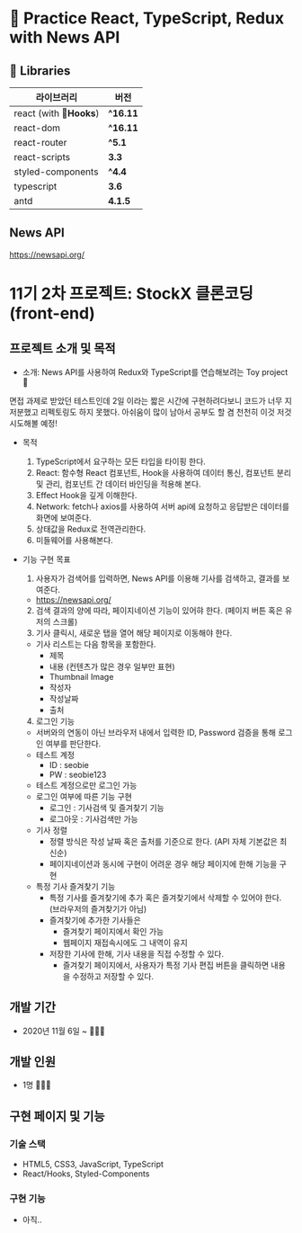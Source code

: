 # 🌌 Practice React, TypeScript, Redux with News API

## 👀 Libraries

| 라이브러리               | 버전       |
| ------------------------ | ---------- |
| react (with 🎣**Hooks**) | **^16.11** |
| react-dom                | **^16.11** |
| react-router             | **^5.1**   |
| react-scripts            | **3.3**    |
| styled-components        | **^4.4**   |
| typescript               | **3.6**    |
| antd                     | **4.1.5**  |

## News API
https://newsapi.org/

# 11기 2차 프로젝트: StockX 클론코딩(front-end)

## 프로젝트 소개 및 목적

- 소개: News API를 사용하여 Redux와 TypeScript를 연습해보려는 Toy project 🧸

면접 과제로 받았던 테스트인데 2일 이라는 짧은 시간에 구현하려다보니 코드가 너무 지저분했고 리펙토링도 하지 못했다.
아쉬움이 많이 남아서 공부도 할 겸 천천히 이것 저것 시도해볼 예정!

- 목적
  1. TypeScript에서 요구하는 모든 타입을 타이핑 한다.
  2. React: 함수형 React 컴포넌트, Hook을 사용하여 데이터 통신, 컴포넌트 분리 및 관리, 컴포넌트 간 데이터 바인딩을 적용해 본다.
  3. Effect Hook을 깊게 이해한다.
  4. Network: fetch나 axios를 사용하여 서버 api에 요청하고 응답받은 데이터를 화면에 보여준다.
  5. 상태값을 Redux로 전역관리한다.
  6. 미들웨어를 사용해본다.
  
- 기능 구현 목표
  1. 사용자가 검색어를 입력하면, News API를 이용해 기사를 검색하고, 결과를 보여준다.
    - https://newsapi.org/
  2. 검색 결과의 양에 따라, 페이지네이션 기능이 있어햐 한다. (페이지 버튼 혹은 유저의 스크롤)
  3. 기사 클릭시, 새로운 탭을 열어 해당 페이지로 이동해야 한다.
   - 기사 리스트는 다음 항목을 포함한다.
     - 제목
     - 내용 (컨텐츠가 많은 경우 일부만 표현)
     - Thumbnail Image
     - 작성자
     - 작성날짜
     - 출처
  4. 로그인 기능
    - 서버와의 연동이 아닌 브라우저 내에서 입력한 ID, Password 검증을 통해 로그인 여부를 판단한다.
    - 테스트 계정
      - ID : seobie
      - PW : seobie123
    - 테스트 계정으로만 로그인 가능
    - 로그인 여부에 따른 기능 구현
      - 로그인 : 기사검색 및 즐겨찾기 기능
      - 로그아웃 : 기사검색만 가능
    - 기사 정렬
      - 정렬 방식은 작성 날짜 혹은 출처를 기준으로 한다. (API 자체 기본값은 최신순)
      - 페이지네이션과 동시에 구현이 어려운 경우 해당 페이지에 한해 기능을 구현
    - 특정 기사 즐겨찾기 기능
      - 특정 기사를 즐겨찾기에 추가 혹은 즐겨찾기에서 삭제할 수 있어야 한다. (브라우저의 즐겨찾기가 아님)
      - 즐겨찾기에 추가한 기사들은
        - 즐겨찾기 페이지에서 확인 가능
        - 웹페이지 재접속시에도 그 내역이 유지
      - 저장한 기사에 한해, 기사 내용을 직접 수정할 수 있다.
        - 즐겨찾기 페이지에서, 사용자가 특정 기사 편집 버튼을 클릭하면 내용을 수정하고 저장할 수 있다.
    
  

## 개발 기간

- 2020년 11월 6일 ~ 🤷🏻‍♂️

## 개발 인원

- 1명 🙋🏻‍♂️

## 구현 페이지 및 기능

### 기술 스택

- HTML5, CSS3, JavaScript, TypeScript
- React/Hooks, Styled-Components

### 구현 기능

- 아직..

